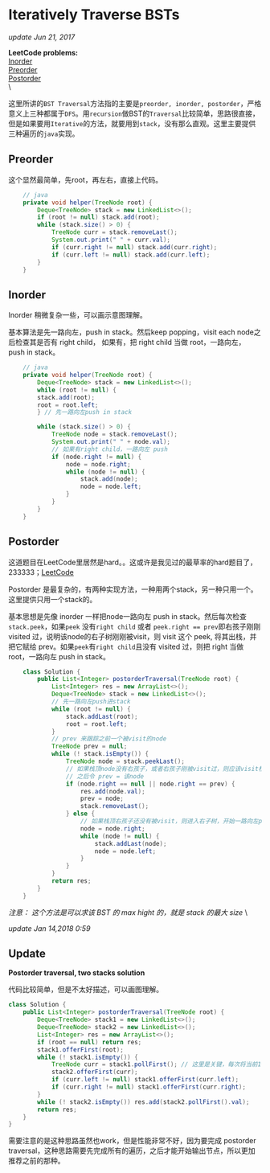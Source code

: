 # Iteratively Traverse BSTs

_update Jun 21, 2017_

**LeetCode problems:**\
[Inorder](https://leetcode.com/problems/binary-tree-inorder-traversal/description/)\
[Preorder](https://leetcode.com/problems/binary-tree-preorder-traversal/description/)\
[Postorder](https://leetcode.com/problems/binary-tree-postorder-traversal/description/)\
\


这里所讲的`BST Traversal`方法指的主要是`preorder, inorder, postorder`，严格意义上三种都属于`DFS`。用`recursion`做BST的`Traversal`比较简单，思路很直接，但是如果要用`Iterative`的方法，就要用到`stack`，没有那么直观。这里主要提供三种遍历的`java`实现。

## Preorder

这个显然最简单，先root，再左右，直接上代码。

```java
    // java
    private void helper(TreeNode root) {
        Deque<TreeNode> stack = new LinkedList<>();
        if (root != null) stack.add(root);
        while (stack.size() > 0) {
            TreeNode curr = stack.removeLast();
            System.out.print(" " + curr.val);
            if (curr.right != null) stack.add(curr.right);
            if (curr.left != null) stack.add(curr.left);
        }
    }
```

## Inorder

Inorder 稍微复杂一些，可以画示意图理解。

基本算法是先一路向左，push in stack。然后keep popping，visit each node之后检查其是否有 right child， 如果有，把 right child 当做 root，一路向左，push in stack。

```java
    // java
    private void helper(TreeNode root) {
        Deque<TreeNode> stack = new LinkedList<>();
        while (root != null) {
        stack.add(root);
        root = root.left;
        } // 先一路向左push in stack

        while (stack.size() > 0) {
            TreeNode node = stack.removeLast();
            System.out.print(" " + node.val);
            // 如果有right child，一路向左 push
            if (node.right != null) {
                node = node.right;
                while (node != null) {
                    stack.add(node);
                    node = node.left;
                }
            }
        }
    }
```

## Postorder

这道题目在LeetCode里居然是hard。。这或许是我见过的最草率的hard题目了，233333；[LeetCode](https://leetcode.com/problems/binary-tree-postorder-traversal/description/)

Postorder 是最复杂的，有两种实现方法，一种用两个stack，另一种只用一个。这里提供只用一个stack的。

基本思想是先像 inorder 一样把node一路向左 push in stack。然后每次检查`stack.peek`，如果`peek` 没有`right child` 或者 `peek.right == prev`即右孩子刚刚 visited 过，说明该node的右子树刚刚被visit，则 visit 这个 peek, 将其出栈，并把它赋给 prev。如果`peek`有`right child`且没有 visited 过，则把 right 当做root，一路向左 push in stack。

```java
    class Solution {
        public List<Integer> postorderTraversal(TreeNode root) {
            List<Integer> res = new ArrayList<>();
            Deque<TreeNode> stack = new LinkedList<>();
            // 先一路向左push进stack
            while (root != null) {
                stack.addLast(root);
                root = root.left;
            }
            // prev 来跟踪之前一个被visit的node
            TreeNode prev = null;
            while (! stack.isEmpty()) {
                TreeNode node = stack.peekLast();
                // 如果栈顶node没有右孩子，或者右孩子刚被visit过，则应该visit栈顶node，
                // 之后令 prev = 该node
                if (node.right == null || node.right == prev) {
                    res.add(node.val);
                    prev = node;
                    stack.removeLast();
                } else {
                    // 如果栈顶右孩子还没有被visit，则进入右子树，开始一路向左push
                    node = node.right;
                    while (node != null) {
                        stack.addLast(node);
                        node = node.left;
                    }
                }
            }
            return res;
        }
    }
```

_注意： 这个方法是可以求该 BST 的 max hight 的，就是 stack 的最大 size_ \


_update Jan 14,2018 0:59_

## Update

**Postorder traversal, two stacks solution**

代码比较简单，但是不太好描述，可以画图理解。

```java
class Solution {
    public List<Integer> postorderTraversal(TreeNode root) {
        Deque<TreeNode> stack1 = new LinkedList<>();
        Deque<TreeNode> stack2 = new LinkedList<>();
        List<Integer> res = new ArrayList<>();
        if (root == null) return res;
        stack1.offerFirst(root);
        while (! stack1.isEmpty()) {
            TreeNode curr = stack1.pollFirst(); // 这里是关键，每次将当前1栈顶移到2栈
            stack2.offerFirst(curr);
            if (curr.left != null) stack1.offerFirst(curr.left);
            if (curr.right != null) stack1.offerFirst(curr.right);
        }
        while (! stack2.isEmpty()) res.add(stack2.pollFirst().val);
        return res;
    }
}
```

需要注意的是这种思路虽然也work，但是性能非常不好，因为要完成 postorder traversal，这种思路需要先完成所有的遍历，之后才能开始输出节点，所以更加推荐之前的那种。

